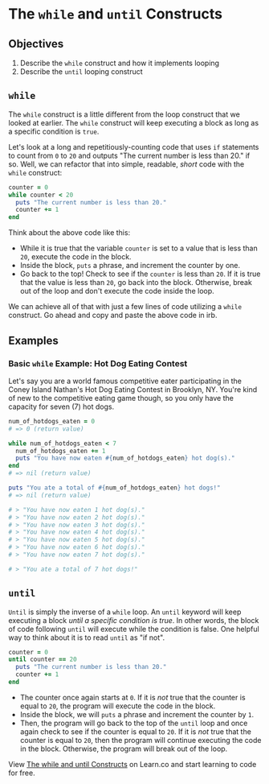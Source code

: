 # The `while` and `until` Constructs

## Objectives

1. Describe the `while` construct and how it implements looping
2. Describe the `until` looping construct 

## `while`

The `while` construct is a little different from the loop construct that we looked at earlier. The `while` construct will keep executing a block as long as a specific condition is `true`.

Let's look at a long and repetitiously-counting code that uses `if` statements to count from `0` to `20` and outputs "The current number is less than 20." if so. Well, we can refactor that into simple, readable, *short* code with the `while` construct:

```ruby
counter = 0
while counter < 20
  puts "The current number is less than 20."
  counter += 1
end
```

Think about the above code like this:

*  While it is true that the variable `counter` is set to a value that is less than `20`, execute the code in the block.
*  Inside the block, `puts` a phrase, and increment the counter by one.
*  Go back to the top! Check to see if the `counter` is less than `20`. If it is true that the value is less than `20`, go back into the block. Otherwise, break out of the loop and don't execute the code inside the loop.

We can achieve all of that with just a few lines of code utilizing a `while` construct. Go ahead and copy and paste the above code in irb. 

## Examples

### Basic `while` Example: Hot Dog Eating Contest

Let's say you are a world famous competitive eater participating in the Coney Island Nathan's Hot Dog Eating Contest in Brooklyn, NY. You're kind of new to the competitive eating game though, so you only have the capacity for seven (7) hot dogs.


```ruby
num_of_hotdogs_eaten = 0
# => 0 (return value)

while num_of_hotdogs_eaten < 7
  num_of_hotdogs_eaten += 1
  puts "You have now eaten #{num_of_hotdogs_eaten} hot dog(s)."
end
# => nil (return value)

puts "You ate a total of #{num_of_hotdogs_eaten} hot dogs!"
# => nil (return value)

# > "You have now eaten 1 hot dog(s)."
# > "You have now eaten 2 hot dog(s)."
# > "You have now eaten 3 hot dog(s)."
# > "You have now eaten 4 hot dog(s)."
# > "You have now eaten 5 hot dog(s)."
# > "You have now eaten 6 hot dog(s)."
# > "You have now eaten 7 hot dog(s)."

# > "You ate a total of 7 hot dogs!"

```

## `until`

`Until` is simply the inverse of a `while` loop. An `until` keyword will keep executing a block *until a specific condition is true*. In other words, the block of code following `until` will execute while the condition is false. One helpful way to think about it is to read `until` as "if not".

```ruby
counter = 0
until counter == 20
  puts "The current number is less than 20."
  counter += 1
end
```

* The counter once again starts at `0`. If it is *not* true that the counter is equal to `20`, the program will execute the code in the block.
* Inside the block, we will `puts` a phrase and increment the counter by `1`.
* Then, the program will go back to the top of the `until` loop and once again check to see if the counter is equal to `20`. If it is *not* true that the counter is equal to `20`, then the program will continue executing the code in the block. Otherwise, the program will break out of the loop.

<p data-visibility='hidden'>View <a href='https://learn.co/lessons/while-and-until-looping-readme' title='The while and until Constructs'>The while and until Constructs</a> on Learn.co and start learning to code for free.</p>

